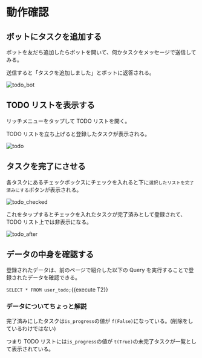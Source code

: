 # 動作確認

## ボットにタスクを追加する

ボットを友だち追加したらボットを開いて、何かタスクをメッセージで送信してみる。

送信すると「タスクを追加しました」とボットに返答される。

![todo_bot](https://raw.githubusercontent.com/line-developer-community/beginer-webapp-handson-text/master/line-webapp-beginer/Chapter2/images/todo_bot.jpg)

## TODO リストを表示する

リッチメニューをタップして TODO リストを開く。

TODO リストを立ち上げると登録したタスクが表示される。

![todo](https://raw.githubusercontent.com/line-developer-community/beginer-webapp-handson-text/master/line-webapp-beginer/Chapter2/images/todo.jpg)

## タスクを完了にさせる

各タスクにあるチェックボックスにチェックを入れると下に`選択したリストを完了済みにする`ボタンが表示される。

![todo_checked](https://raw.githubusercontent.com/line-developer-community/beginer-webapp-handson-text/master/line-webapp-beginer/Chapter2/images/todo_checked.jpg)

これをタップするとチェックを入れたタスクが完了済みとして登録されて、TODO リスト上では非表示になる。

![todo_after](https://raw.githubusercontent.com/line-developer-community/beginer-webapp-handson-text/master/line-webapp-beginer/Chapter2/images/todo_after.jpg)

## データの中身を確認する

登録されたデータは、前のページで紹介した以下の Query を実行することで登録されたデータを確認できる。

`SELECT * FROM user_todo;`{{execute T2}}

### データについてちょっと解説

完了済みにしたタスクは`is_progress`の値が `f(False)`になっている。(削除をしているわけではない)

つまり TODO リストには`is_progress`の値が `t(True)`の未完了タスクが一覧として表示されている。

